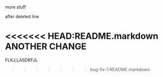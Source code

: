 more stuff

after deleted line

<<<<<<< HEAD:README.markdown
ANOTHER CHANGE
=======
FLKJ;LASDKFJL
>>>>>>> bug-fix-1:README.markdown

